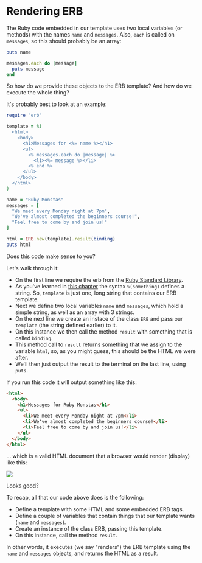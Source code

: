 # Rendering ERB

The Ruby code embedded in our template uses two local variables (or methods)
with the names `name` and `messages`. Also, `each` is called on `messages`, so
this should probably be an array:

```ruby
puts name

messages.each do |message|
  puts message
end
```

So how do we provide these objects to the ERB template? And how do we execute
the whole thing?

It's probably best to look at an example:

```ruby
require "erb"

template = %(
  <html>
    <body>
      <h1>Messages for <%= name %></h1>
      <ul>
        <% messages.each do |message| %>
          <li><%= message %></li>
        <% end %>
      </ul>
    </body>
  </html>
)

name = "Ruby Monstas"
messages = [
  "We meet every Monday night at 7pm",
  "We've almost completed the beginners course!",
  "Feel free to come by and join us!"
]

html = ERB.new(template).result(binding)
puts html
```

Does this code make sense to you?

Let's walk through it:

* On the first line we require the erb from the
  <a href="http://ruby-doc.org/stdlib-2.2.2/libdoc/erb/rdoc/ERB.html">Ruby Standard Library</a>.
* As you've learned in <a href="http://ruby-for-beginners.rubymonstas.org/bonus_1/alternative-syntax.html">this chapter</a>
  the syntax `%(something)` defines a string. So, `template` is just one, long
  string that contains our ERB template.
* Next we define two local variables `name` and `messages`, which hold a simple
  string, as well as an array with 3 strings.
* On the next line we create an instace of the class `ERB` and pass our
  `template` (the string defined earlier) to it.
* On this instance we then call the method `result` with something that is
  called `binding`.
* This method call to `result` returns something that we assign to the variable
  `html`, so, as you might guess, this should be the HTML we were after.
* We'll then just output the result to the terminal on the last line, using `puts`.

If you run this code it will output something like this:

```html
<html>
  <body>
    <h1>Messages for Ruby Monstas</h1>
    <ul>
      <li>We meet every Monday night at 7pm</li>
      <li>We've almost completed the beginners course!</li>
      <li>Feel free to come by and join us!</li>
    </ul>
  </body>
</html>
```

... which is a valid HTML document that a browser would render (display) like
this:

<img src="/assets/images/06-erb_1.png">

Looks good?

To recap, all that our code above does is the following:

* Define a template with some HTML and some embedded ERB tags.
* Define a couple of variables that contain things that our template wants (`name` and `messages`).
* Create an instance of the class ERB, passing this template.
* On this instance, call the method `result`.

In other words, it executes (we say "renders") the ERB template using the
`name` and `messages` objects, and returns the HTML as a result.
